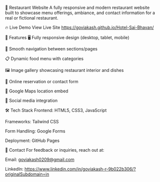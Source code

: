 🍴 Restaurant Website
A fully responsive and modern restaurant website built to showcase menu offerings, ambiance, and contact information for a real or fictional restaurant.

🔥 Live Demo
View Live Site
https://goviakash.github.io/Hotel-Sai-Bhavan/

📌 Features
🖥️ Fully responsive design (desktop, tablet, mobile)

🧭 Smooth navigation between sections/pages

📋 Dynamic food menu with categories

🖼️ Image gallery showcasing restaurant interior and dishes

📅 Online reservation or contact form

📍 Google Maps location embed

🔗 Social media integration

🛠️ Tech Stack
Frontend: HTML5, CSS3, JavaScript

Frameworks: Tailwind CSS 

Form Handling: Google Forms

Deployment: GitHub Pages 



📩 Contact
For feedback or inquiries, reach out at:

Email: goviakash0209@gmail.com

LinkedIn: https://www.linkedin.com/in/goviakash-r-9b022b306/?originalSubdomain=in

